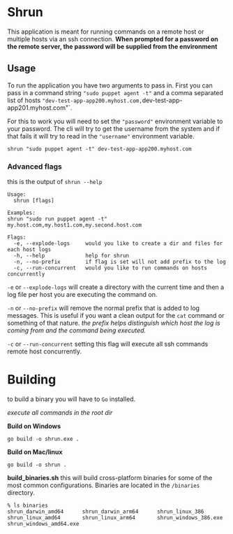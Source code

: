 # Shrun

This application is meant for running commands on a remote host or multiple hosts via an ssh connection. **When prompted for a password on the remote server, the password will be supplied from the environment**

## Usage

To run the application you have two arguments to pass in. First you can pass in a command
string `"sudo puppet agent -t"` and a comma separated list of hosts
`"dev-test-app-app200.myhost.com,`dev-test-app-app201.myhost.com"`.

For this to work you will need to set the `"password"` environment variable to your password. The cli will try to get
the username from the system and if that fails it will try to read in the `"username"` environment variable.

```shell
shrun "sudo puppet agent -t" dev-test-app-app200.myhost.com
```

### Advanced flags

this is the output of `shrun --help`

```shell
Usage:
  shrun [flags]

Examples:
shrun "sudo run puppet agent -t" my.host.com,my.host1.com,my.second.host.com

Flags:
  -e, --explode-logs     would you like to create a dir and files for each host logs
  -h, --help             help for shrun
  -n, --no-prefix        if flag is set will not add prefix to the log
  -c, --run-concurrent   would you like to run commands on hosts concurrently
```

`-e` or `--explode-logs` will create a directory with the current time and then a log file per host you are executing
the command on.

`-n` or `--no-prefix` will remove the normal prefix that is added to log messages. This is useful if you want a clean
output for the `cat` command or something of that nature.
*the prefix helps distinguish which host the log is coming from and the command being executed.*

`-c` or `--run-concurrent` setting this flag will execute all ssh commands remote host concurrently.

# Building

to build a binary you will have to `Go` installed.

*execute all commands in the root dir*

**Build on Windows**

```shell
go build -o shrun.exe .
```

**Build on Mac/linux**

```shell
go build -o shrun .
```

**build_binaries.sh**
this will build cross-platform binaries for some of the most common configurations. Binaries are located in
the `/binaries` directory.

```shell
% ls binaries 
shrun_darwin_amd64      shrun_darwin_arm64      shrun_linux_386         shrun_linux_amd64       shrun_linux_arm64       shrun_windows_386.exe   shrun_windows_amd64.exe

```
